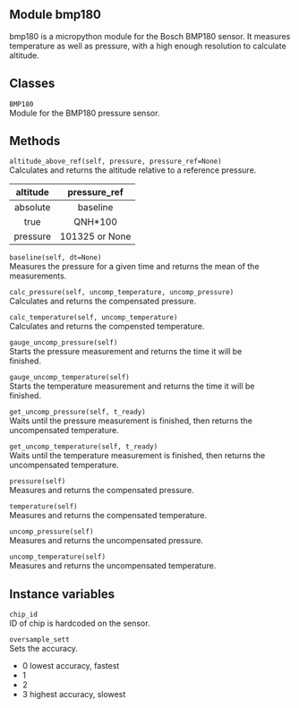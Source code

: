 Module bmp180
-----------------
bmp180 is a micropython module for the Bosch BMP180 sensor. It measures
temperature as well as pressure, with a high enough resolution to calculate
altitude.

Classes
-------
``BMP180``  
Module for the BMP180 pressure sensor.


Methods
--------------


``altitude_above_ref(self, pressure, pressure_ref=None)``  
Calculates and returns the altitude relative to a reference pressure.  

| altitude |   pressure_ref |  
|:--------:|:--------------:|  
| absolute |       baseline |  
| true     |        QNH*100 |  
| pressure | 101325 or None |  

``baseline(self, dt=None)``  
Measures the pressure for a given time and returns the mean of the  
measurements.

``calc_pressure(self, uncomp_temperature, uncomp_pressure)``  
Calculates and returns the compensated pressure.

``calc_temperature(self, uncomp_temperature)``  
Calculates and returns the compensted temperature.  

``gauge_uncomp_pressure(self)``  
Starts the pressure measurement and returns the time it will be  
finished.

``gauge_uncomp_temperature(self)``  
Starts the temperature measurement and returns the time it will be  
finished.

``get_uncomp_pressure(self, t_ready)``  
Waits until the pressure measurement is finished, then returns the  
uncompensated temperature.

``get_uncomp_temperature(self, t_ready)``  
Waits until the temperature measurement is finished, then returns the  
uncompensated temperature.

``pressure(self)``  
Measures and returns the compensated pressure.

``temperature(self)``  
Measures and returns the compensated temperature.

``uncomp_pressure(self)``  
Measures and returns the uncompensated pressure.

``uncomp_temperature(self)``  
Measures and returns the uncompensated temperature.

Instance variables
------------------
``chip_id``  
ID of chip is hardcoded on the sensor.

``oversample_sett``  
Sets the accuracy.
* 0 lowest accuracy, fastest
* 1
* 2
* 3 highest accuracy, slowest
